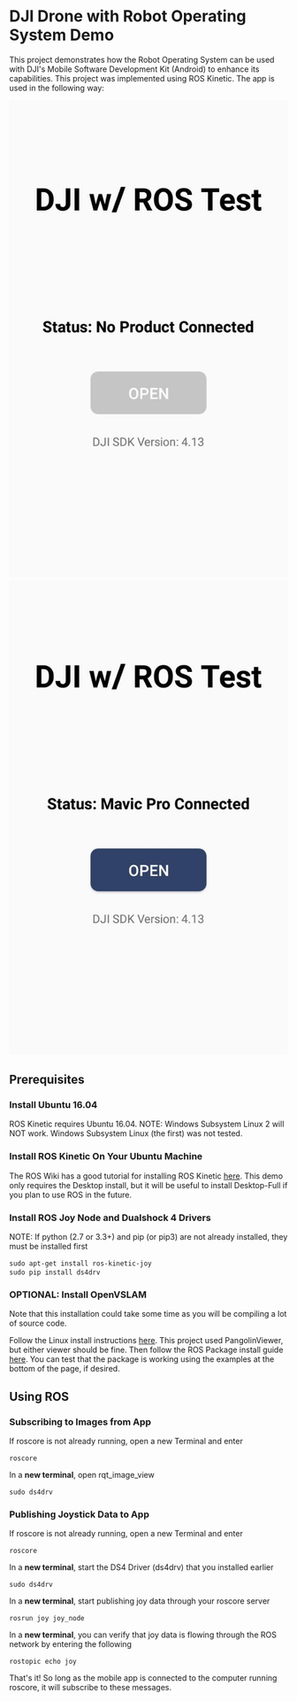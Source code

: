 # DJI Drone with Robot Operating System Demo
This project demonstrates how the Robot Operating System can be used with DJI's Mobile Software Development Kit (Android) to enhance its capabilities. This project
was implemented using ROS Kinetic. The app is used in the following way:

![No Drone Connected](/images/homescreen1.jpeg) ![Drone Connected](/images/homescreen2.jpeg)

## Prerequisites
### Install Ubuntu 16.04
ROS Kinetic requires Ubuntu 16.04. NOTE: Windows Subsystem Linux 2 will NOT work. Windows Subsystem Linux (the first) was not tested.

### Install ROS Kinetic On Your Ubuntu Machine
The ROS Wiki has a good tutorial for installing ROS Kinetic [here](http://wiki.ros.org/kinetic/Installation/Ubuntu). This demo only requires the Desktop install, 
but it will be useful to install Desktop-Full if you plan to use ROS in the future.

### Install ROS Joy Node and Dualshock 4 Drivers
NOTE: If python (2.7 or 3.3+) and pip (or pip3) are not already installed, they must be installed first

```shell
sudo apt-get install ros-kinetic-joy
sudo pip install ds4drv
```

### OPTIONAL: Install OpenVSLAM
Note that this installation could take some time as you will be compiling a lot of source code.

Follow the Linux install instructions [here](https://openvslam.readthedocs.io/en/master/installation.html). This project used PangolinViewer, but either viewer
should be fine. Then follow the ROS Package install guide [here](https://openvslam.readthedocs.io/en/master/ros_package.html). You can test that the package is 
working using the examples at the bottom of the page, if desired.

## Using ROS
### Subscribing to Images from App
If roscore is not already running, open a new Terminal and enter
```shell
roscore
```

In a **new terminal**, open rqt_image_view
```shell
sudo ds4drv
```

### Publishing Joystick Data to App
If roscore is not already running, open a new Terminal and enter
```shell
roscore
```

In a **new terminal**, start the DS4 Driver (ds4drv) that you installed earlier
```shell
sudo ds4drv
```

In a **new terminal**, start publishing joy data through your roscore server
```shell
rosrun joy joy_node
```

In a **new terminal**, you can verify that joy data is flowing through the ROS network by entering the following
```shell
rostopic echo joy
```

That's it! So long as the mobile app is connected to the computer running roscore, it will subscribe to these messages.
